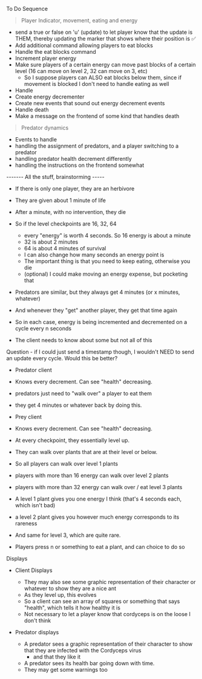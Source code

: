 To Do Sequence

> Player Indicator, movement, eating and energy
- send a true or false on 'u' (update) to let player know that the update is THEM,
  thereby updating the marker that shows where their position is ✅
- Add additional command allowing players to eat blocks
- Handle the eat blocks command
- Increment player energy
- Make sure players of a certain energy can move past blocks of a certain level (16 can move on level 2, 32 can move on 3, etc)
  - So I suppose players can ALSO eat blocks below them, since if movement is blocked I don't need to handle eating as well
- Handle
- Create energy decrementer
- Create new events that sound out energy decrement events
- Handle death
- Make a message on the frontend of some kind that handles death

> Predator dynamics
- Events to handle
- handling the assignment of predators, and a player switching to a predator
- handling predator health decrement differently
- handling the instructions on the frontend somewhat

------- All the stuff, brainstorming -----
- If there is only one player, they are an herbivore
- They are given about 1 minute of life
- After a minute, with no intervention, they die
- So if the level checkpoints are 16, 32, 64
  - every "energy" is worth 4 seconds. So 16 energy is about a minute
  - 32 is about 2 minutes
  - 64 is about 4 minutes of survival
  - I can also change how many seconds an energy point is
  - The important thing is that you need to keep eating, otherwise you die
  - (optional) I could make moving an energy expense, but pocketing that
- Predators are similar, but they always get 4 minutes (or x minutes, whatever)
- And whenever they "get" another player, they get that time again
- So in each case, energy is being incremented and decremented on a cycle every n seconds

- The client needs to know about some but not all of this

Question - if I could just send a timestamp though, I wouldn't NEED to send an update every cycle. Would this be better?

- Predator client
- Knows every decrement. Can see "health" decreasing.
- predators just need to "walk over" a player to eat them
- they get 4 minutes or whatever back by doing this.

- Prey client
- Knows every decrement. Can see "health" decreasing.
- At every checkpoint, they essentially level up.
- They can walk over plants that are at their level or below.
- So all players can walk over level 1 plants
- players with more than 16 energy can walk over level 2 plants
- players with more than 32 energy can walk over / eat level 3 plants
- A level 1 plant gives you one energy I think (that's 4 seconds each, which isn't bad)
- a level 2 plant gives you however much energy corresponds to its rareness
- And same for level 3, which are quite rare.
- Players press n or something to eat a plant, and can choice to do so


Displays
- Client Displays
  - They may also see some graphic representation of their character or whatever to show they are a nice ant
  - As they level up, this evolves
  - So a client can see an array of squares or something that says "health", which tells it how healthy it is
  - Not necessary to let a player know that cordyceps is on the loose I don't think

- Predator displays
  - A predator sees a graphic representation of their character to show that they are infected with the Cordyceps virus
    - and that they like it
  - A predator sees its health bar going down with time.
  - They may get some warnings too